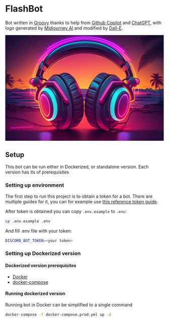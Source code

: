 # FlashBot

Bot written in [Groovy](https://groovy-lang.org/) thanks to
help from [Github Copilot](https://github.com/features/copilot)
and [ChatGPT](https://chat.openai.com/chat), with logo generated
by [Midjourney AI](https://midjourney.com/) and modified by
[Dall-E](https://openai.com/dall-e-2/).

![FlashBot banner](./logo/banner-readme.png)

## Setup

This bot can be run either in Dockerized, or standalone version.
Each version has its of prerequisites

### Setting up environment

The first step to run this project is to obtain a token for a bot.
There are multiple guides for it, you can for example use
[this reference token guide](https://www.writebots.com/discord-bot-token/).

After token is obtained you can copy `.env.example` to `.env`:

```sh
cp .env.example .env
```

And fill .env file with your token:

```sh
DISCORD_BOT_TOKEN=<your token>
```

### Setting up Dockerized version

#### Dockerized version prerequisites

- [Docker](https://www.docker.com/)
- [docker-compose](https://docs.docker.com/compose/)

#### Running dockerized version

Running bot in Docker can be simplified to a single command

```sh
docker-compose -f docker-compose.prod.yml up -d
```
